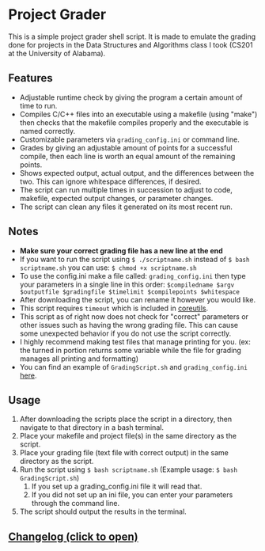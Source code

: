# Project Grader
This is a simple project grader shell script. It is made to emulate the grading done for projects in the Data Structures and Algorithms class I took (CS201 at the University of Alabama).

## Features
- Adjustable runtime check by giving the program a certain amount of time to run. 
- Compiles C/C++ files into an executable using a makefile (using "make") then checks that the makefile compiles properly and the executable is named correctly.
- Customizable parameters via `grading_config.ini` or command line.
- Grades by giving an adjustable amount of points for a successful compile, then each line is worth an equal amount of the remaining points.
- Shows expected output, actual output, and the differences between the two. This can ignore whitespace differences, if desired.
- The script can run multiple times in succession to adjust to code, makefile, expected output changes, or parameter changes.
- The script can clean any files it generated on its most recent run.

## Notes
- **Make sure your correct grading file has a new line at the end**
- If you want to run the script using `$ ./scriptname.sh` instead of `$ bash scriptname.sh` you can use: `$ chmod +x scriptname.sh`
- To use the config.ini make a file called: `grading_config.ini` then type your parameters in a single line in this order: `$compiledname $argv $outputfile $gradingfile $timelimit $compilepoints $whitespace`
- After downloading the script, you can rename it however you would like.
- This script requires `timeout` which is included in [coreutils](https://www.gnu.org/software/coreutils/).
- This script as of right now does not check for "correct" parameters or other issues such as having the wrong grading file. This can cause some unexpected behavior if you do not use the script correctly.
- I highly recommend making test files that manage printing for you. (ex: the turned in portion returns some variable while the file for grading manages all printing and formatting)
- You can find an example of `GradingScript.sh` and `grading_config.ini` [here](/src/example).

## Usage
1. After downloading the scripts place the script in a directory, then navigate to that directory in a bash terminal.
2. Place your makefile and project file(s) in the same directory as the script.
3. Place your grading file (text file with correct output) in the same directory as the script.
4. Run the script using `$ bash scriptname.sh` (Example usage: `$ bash GradingScript.sh`)
    1. If you set up a grading_config.ini file it will read that.
    2. If you did not set up an ini file, you can enter your parameters through the command line.
5. The script should output the results in the terminal.

## [Changelog (click to open)](CHANGELOG.md)
